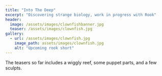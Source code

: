 ```yaml
---
title: "Into The Deep"
excerpt: "Discovering strange biology, work in progress with Rook"
header:
  image: /assets/images/clownfishbanner.jpg
  teaser: /assets/images/clownfish.jpg
gallery:
  - url: /assets/images/clownfish.jpg
    image_path: assets/images/clownfish.jpg
    alt: "Upcoming rook short"
---
```


The teasers so far includes a wiggly reef, some puppet parts, and a few sculpts.

